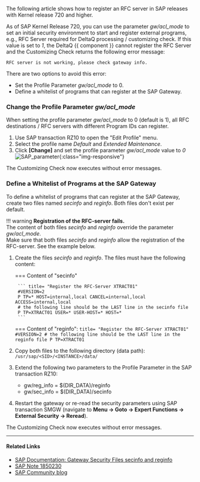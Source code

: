 
The following article shows how to register an RFC server in SAP releases with Kernel release 720 and higher.

As of SAP Kernel Release 720, you can use the parameter *gw/acl_mode* to set an initial security environment to start and register external programs, e.g., RFC Server required for DeltaQ processing / customizing check. 
If this value is set to *1*, the DeltaQ {{ component }} cannot register the RFC Server and the Customizing Check returns the following error message: 

```
RFC server is not working, please check gateway info.
```

There are two options to avoid this error:
- Set the Profile Parameter *gw/acl_mode* to 0.
- Define a whitelist of programs that can register at the SAP Gateway.

### Change the Profile Parameter *gw/acl_mode*

When setting the profile parameter *gw/acl_mode* to 0 (default is 1), all RFC destinations / RFC servers with different Program IDs can register.

1. Use SAP transaction RZ10 to open the "Edit Profile" menu.
2. Select the profile name *Default* and *Extended Maintenance*.
3. Click **[Change]** and set the profile parameter *gw/acl_mode* value to *0*
![SAP_parameter](../assets/images/articles/deltaq/parameter_gw_acl_mode.png){:class="img-responsive"}

The Customizing Check now executes without error messages.

### Define a Whitelist of Programs at the SAP Gateway

To define a whitelist of programs that can register at the SAP Gateway, create two files named *secinfo* and *reginfo*. 
Both files don't exist per default.

!!! warning 
	**Registration of the RFC-server fails.**<br>
	The content of both files *secinfo* and *reginfo* override the parameter *gw/acl_mode*. <br>
	Make sure that both files *secinfo* and *reginfo* allow the registration of the RFC-server. See the example below. 


1. Create the files *secinfo* and *reginfo*. The files must have the following content:

	=== Content of "secinfo"

		``` title= "Register the RFC-Server XTRACT01"
		#VERSION=2
		P TP=* HOST=internal,local CANCEL=internal,local ACCESS=internal,local
		# the following line should be the LAST line in the secinfo file
		P TP=XTRACT01 USER=* USER-HOST=* HOST=* 
		```

	=== Content of "reginfo":
		``` title= "Register the RFC-Server XTRACT01"
		#VERSION=2
		# the following line should be the LAST line in the reginfo file
		P TP=XTRACT01
		```
2. Copy both files to the following directory (data path): `/usr/sap/<SID>/<INSTANCE>/data/`
3. Extend the following two parameters to the Profile Parameter in the SAP transaction RZ10:
	- gw/reg_info = $(DIR_DATA)/reginfo
	- gw/sec_info = $(DIR_DATA)/secinfo
4. Restart the gateway or re-read the security parameters using SAP transaction SMGW (navigate to **Menu -> Goto -> Expert Functions -> External Security -> Reread**). 

The Customizing Check now executes without error messages.

****
#### Related Links 
- [SAP Documentation: Gateway Security Files secinfo and reginfo](https://help.sap.com/viewer/62b4de4187cb43668d15dac48fc00732/7.3.20/en-US/e216d0427a2440fc8bfc25e786b8e11c.html)
- [SAP Note 1850230](https://launchpad.support.sap.com/#/notes/0001850230)
- [SAP Community blog](http://scn.sap.com/docs/DOC-42463)
